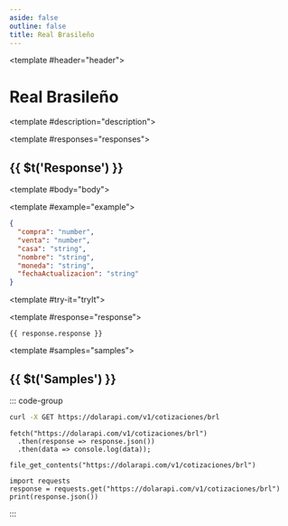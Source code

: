 ```yaml
---
aside: false
outline: false
title: Real Brasileño
---
```


<script setup>
import { useRoute } from 'vitepress'
import Operation from '@theme/components/Operation.vue'
import OperationEndpoint from '@theme/components/OperationEndpoint.vue'
import Responses from '@theme/components/Responses.vue'
import ResponseBody from '@theme/components/ResponseBody.vue'
import TryItButton from '@theme/components/TryItButton.vue'
</script>

<Operation method="GET" id="get-cotizacion-brl">

<template #header="header">

# Real Brasileño

</template>

<template #description="description">

<OperationEndpoint :method="description.method" :path="description.path" :baseUrl="description.baseUrl" />



<!--@include: ./parts/get-cotizacion-brl-description-after.md -->

</template>

<template #responses="responses">

## {{ $t('Response') }}

<Responses :responses="responses.responses" :schema="responses.schema" :responseType="responses.responseType">

<template #body="body">

<ResponseBody :schema="body.schema" :responseType="body.responseType" />

</template>

<template #example="example">

```json
{
  "compra": "number",
  "venta": "number",
  "casa": "string",
  "nombre": "string",
  "moneda": "string",
  "fechaActualizacion": "string"
}
```

</template>

</Responses>

</template>

<template #try-it="tryIt">

<TryItButton :operation-id="tryIt.operationId" :method="tryIt.method">

<template #response="response">

```json-vue
{{ response.response }}
```

</template>

</TryItButton>

</template>

<template #samples="samples">

## {{ $t('Samples') }}

::: code-group

```bash [cURL] 
curl -X GET https://dolarapi.com/v1/cotizaciones/brl
```

```js-vue [JavaScript]
fetch("https://dolarapi.com/v1/cotizaciones/brl")
  .then(response => response.json())
  .then(data => console.log(data));
```

```php-vue [PHP]
file_get_contents("https://dolarapi.com/v1/cotizaciones/brl")
```

```python-vue [Python]
import requests
response = requests.get("https://dolarapi.com/v1/cotizaciones/brl")
print(response.json())
```

:::

</template>

</Operation>
